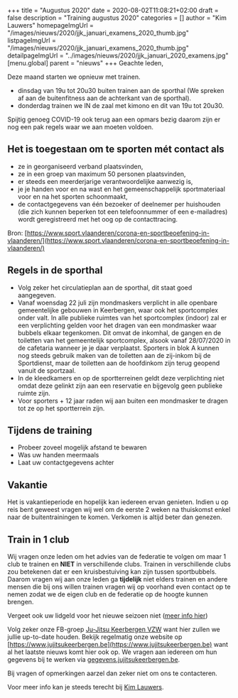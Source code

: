 +++
title = "Augustus 2020"
date = 2020-08-02T11:08:21+02:00
draft = false
description = "Training augustus 2020"
categories = []
author = "Kim Lauwers"
homepageImgUrl = "/images/nieuws/2020/jjk_januari_examens_2020_thumb.jpg"
listpageImgUrl = "/images/nieuws/2020/jjk_januari_examens_2020_thumb.jpg"
detailpageImgUrl = "../images/nieuws/2020/jjk_januari_2020_examens.jpg"
[menu.global]
    parent = "nieuws"
+++
Geachte leden,

Deze maand starten we opnieuw met trainen.

* dinsdag van 19u tot 20u30 buiten trainen aan de sporthal (We spreken af aan de buitenfitness aan de achterkant van de sporthal).
* donderdag trainen we IN de zaal met kimono en dit van 19u tot 20u30.

Spijtig genoeg COVID-19 ook terug aan een opmars bezig daarom zijn er nog een pak regels waar we aan moeten voldoen.

## Het is toegestaan om te sporten mét contact als
- ze in georganiseerd verband plaatsvinden,
- ze in een groep van maximum 50 personen plaatsvinden,
- er steeds een meerderjarige verantwoordelijke aanwezig is,
- je je handen voor en na wast en het gemeenschappelijk sportmateriaal voor en na het sporten schoonmaakt,
- de contactgegevens van één bezoeker of deelnemer per huishouden (die zich kunnen beperken tot een telefoonnummer of een e-mailadres) wordt geregistreerd met het oog op de contacttracing.


Bron: [https://www.sport.vlaanderen/corona-en-sportbeoefening-in-vlaanderen/](https://www.sport.vlaanderen/corona-en-sportbeoefening-in-vlaanderen/)

## Regels in de sporthal
- Volg zeker het circulatieplan aan de sporthal, dit staat goed aangegeven.
- Vanaf woensdag 22 juli zijn mondmaskers verplicht in alle openbare gemeentelijke gebouwen in Keerbergen, waar ook het sportcomplex onder valt. 
In alle publieke ruimtes van het sportcomplex (indoor) zal er een verplichting gelden voor het dragen van een mondmasker waar bubbels elkaar tegenkomen.
Dit omvat de inkomhal, de gangen en de toiletten van het gemeentelijk sportcomplex, alsook vanaf 28/07/2020 in de cafetaria wanneer je je daar verplaatst.
Sporters in blok A kunnen nog steeds gebruik maken van de toiletten aan de zij-inkom bij de Sportdienst, maar de toiletten aan de hoofdinkom zijn terug geopend vanuit de sportzaal.
- In de kleedkamers en op de sportterreinen geldt deze verplichting niet omdat deze gelinkt zijn aan een reservatie en bijgevolg geen publieke ruimte zijn.
- Voor sporters + 12 jaar raden wij aan buiten een mondmasker te dragen tot ze op het sportterrein zijn.

## Tijdens de training
- Probeer zoveel mogelijk afstand te bewaren
- Was uw handen meermaals
- Laat uw contactgegevens achter

## Vakantie
Het is vakantieperiode en hopelijk kan iedereen ervan genieten. Indien u op reis bent geweest vragen wij wel om de eerste 2 weken na thuiskomst enkel naar de buitentrainingen te komen. Verkomen is altijd beter dan genezen.

## Train in 1 club
Wij vragen onze leden om het advies van de federatie te volgen om maar 1 club te trainen en **NIET** in verschillende clubs. Trainen in verschillende clubs zou betekenen dat er een kruisbestuiving kan zijn tussen sportbubbels.
Daarom vragen wij aan onze leden ga **tijdelijk** niet elders trainen en andere mensen die bij ons willen trainen vragen wij op voorhand even contact op te nemen zodat we de eigen club en de federatie op de hoogte kunnen brengen.


Vergeet ook uw lidgeld voor het nieuwe seizoen niet ([meer info hier](https://www.invictokeerbergen.be/nieuws/2020/06/25/einde-seizoen-2020/))

Volg zeker onze FB-groep [Ju-Jitsu Keerbergen VZW](https://www.facebook.com/groups/357231384348318/) want hier zullen we jullie up-to-date houden. Bekijk regelmatig onze website op [https://www.jujitsukeerbergen.be](https://www.jujitsukeerbergen.be) want al het laatste nieuws komt hier ook op.
We vragen aan iedereen om hun gegevens bij te werken via [gegevens.jujitsukeerbergen.be](gegevens.jujitsukeerbergen.beÈ).

Bij vragen of opmerkingen aarzel dan zeker niet om ons te contacteren.

Voor meer info kan je steeds terecht bij [Kim Lauwers](https://www.invictokeerbergen.be/trainers/#Kim_Lauwers).